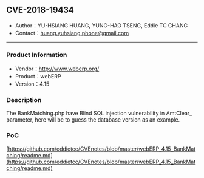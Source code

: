 ## CVE-2018-19434

- Author：YU-HSIANG HUANG, YUNG-HAO TSENG, Eddie TC CHANG
- Contact：huang.yuhsiang.phone@gmail.com

---

### Product Information

- Vendor：http://www.weberp.org/
- Product：webERP
- Version：4.15

### Description

The BankMatching.php have Blind SQL injection vulnerability in AmtClear_ parameter, here will be to guess the database version as an example.

### PoC

[https://github.com/eddietcc/CVEnotes/blob/master/webERP_4.15_BankMatching/readme.md](https://github.com/eddietcc/CVEnotes/blob/master/webERP_4.15_BankMatching/readme.md)
